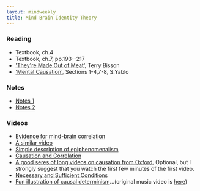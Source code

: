 ```yaml
---
layout: mindweekly
title: Mind Brain Identity Theory
---
```


### Reading

+ Textbook, ch.4
+ Textbook, ch.7, pp.193--217
+ ['They're Made Out of Meat',](http://www.terrybisson.com/page6/page6.html) Terry Bisson
+ ['Mental Causation',](/self/causation/Yablo.pdf) Sections 1-4,7-8, S.Yablo


### Notes
+ [Notes 1](notes)
+ [Notes 2](/self/causation/notes)

### Videos
+ [Evidence for mind-brain correlation](https://www.youtube.com/watch?v=9oka8hqsOzg)
+ [A similar video](https://www.youtube.com/watch?v=zQUYcSXkIq4)
+ [Simple description of epiphenomenalism](https://www.youtube.com/watch?v=hHtWWDFwS1U) 
+ [Causation and Correlation](https://www.youtube.com/watch?v=U-_f8RQIIiw)
+ [A good seres of long videos on causation from Oxford.](https://www.youtube.com/watch?v=zglGqz9gHg0&list=PLBHxLhKiPKxC4gD_Jys3bsfprad70EGZu) Optional, but I strongly suggest that you watch the first few minutes of the first video.
+ [Necessary and Sufficient Conditions](https://www.youtube.com/watch?v=5LqNm9d2__I)
+ [Fun illustration of causal determinism](https://vimeo.com/114396910)...(original music video is [here](https://www.youtube.com/watch?v=qybUFnY7Y8w))








